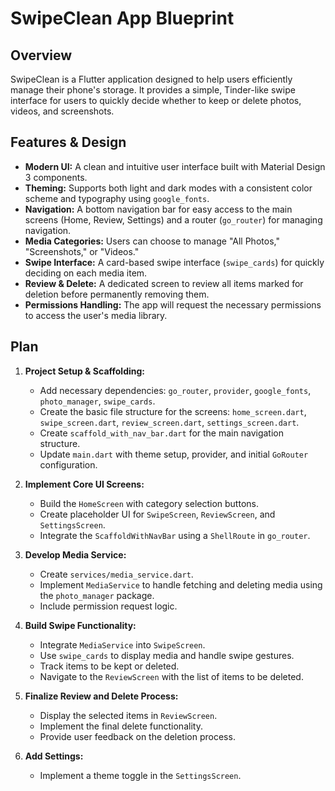 # SwipeClean App Blueprint

## Overview

SwipeClean is a Flutter application designed to help users efficiently manage their phone's storage. It provides a simple, Tinder-like swipe interface for users to quickly decide whether to keep or delete photos, videos, and screenshots.

## Features & Design

*   **Modern UI:** A clean and intuitive user interface built with Material Design 3 components.
*   **Theming:** Supports both light and dark modes with a consistent color scheme and typography using `google_fonts`.
*   **Navigation:** A bottom navigation bar for easy access to the main screens (Home, Review, Settings) and a router (`go_router`) for managing navigation.
*   **Media Categories:** Users can choose to manage "All Photos," "Screenshots," or "Videos."
*   **Swipe Interface:** A card-based swipe interface (`swipe_cards`) for quickly deciding on each media item.
*   **Review & Delete:** A dedicated screen to review all items marked for deletion before permanently removing them.
*   **Permissions Handling:** The app will request the necessary permissions to access the user's media library.

## Plan

1.  **Project Setup & Scaffolding:**
    *   Add necessary dependencies: `go_router`, `provider`, `google_fonts`, `photo_manager`, `swipe_cards`.
    *   Create the basic file structure for the screens: `home_screen.dart`, `swipe_screen.dart`, `review_screen.dart`, `settings_screen.dart`.
    *   Create `scaffold_with_nav_bar.dart` for the main navigation structure.
    *   Update `main.dart` with theme setup, provider, and initial `GoRouter` configuration.

2.  **Implement Core UI Screens:**
    *   Build the `HomeScreen` with category selection buttons.
    *   Create placeholder UI for `SwipeScreen`, `ReviewScreen`, and `SettingsScreen`.
    *   Integrate the `ScaffoldWithNavBar` using a `ShellRoute` in `go_router`.

3.  **Develop Media Service:**
    *   Create `services/media_service.dart`.
    *   Implement `MediaService` to handle fetching and deleting media using the `photo_manager` package.
    *   Include permission request logic.

4.  **Build Swipe Functionality:**
    *   Integrate `MediaService` into `SwipeScreen`.
    *   Use `swipe_cards` to display media and handle swipe gestures.
    *   Track items to be kept or deleted.
    *   Navigate to the `ReviewScreen` with the list of items to be deleted.

5.  **Finalize Review and Delete Process:**
    *   Display the selected items in `ReviewScreen`.
    *   Implement the final delete functionality.
    *   Provide user feedback on the deletion process.

6.  **Add Settings:**
    *   Implement a theme toggle in the `SettingsScreen`.
